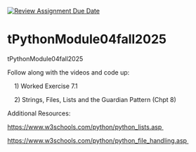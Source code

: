 [![Review Assignment Due Date](https://classroom.github.com/assets/deadline-readme-button-22041afd0340ce965d47ae6ef1cefeee28c7c493a6346c4f15d667ab976d596c.svg)](https://classroom.github.com/a/owaTNXxd)
# tPythonModule04fall2025
tPythonModule04fall2025

Follow along with the videos and code up:

    1) Worked Exercise 7.1

    2) Strings, Files, Lists and the Guardian Pattern (Chpt 8)

Additional Resources:

https://www.w3schools.com/python/python_lists.asp 

https://www.w3schools.com/python/python_file_handling.asp 
